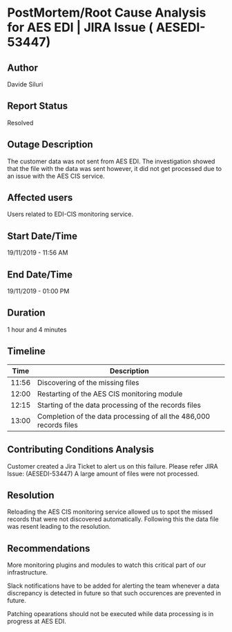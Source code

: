 # PostMortem/Root Cause Analysis for AES EDI | JIRA Issue ( AESEDI-53447)

## Author
Davide Siluri

## Report Status
Resolved

## Outage Description
The customer data was not sent from AES EDI. The investigation showed that the file with the data was sent however, it did not get processed due to an issue with the AES CIS service.

## Affected users
Users related to EDI-CIS monitoring service.

## Start Date/Time
19/11/2019 - 11:56 AM

## End Date/Time
19/11/2019 - 01:00 PM

## Duration
1 hour and 4 minutes

## Timeline

| Time          | Description   | 
| ------------- |-------------|
| 11:56         | Discovering of the missing files |
| 12:00      | Restarting of the AES CIS monitoring module      |
| 12:15 | Starting of the data processing of the records files     |
| 13:00	        | Completion of the data processing of all the 486,000 records files

	
## Contributing Conditions Analysis
Customer created a Jira Ticket to alert us on this failure. Please refer JIRA Issue: (AESEDI-53447)
A large amount of files were not processed.

## Resolution
Reloading the AES CIS monitoring service allowed us to spot the missed records that were not discovered automatically.
Following this the data file was resent leading to the resolution.

## Recommendations
More monitoring plugins and modules to watch this critical part of our infrastructure.

Slack notifications have to be added for alerting the team whenever a data discrepancy is detected in future so that such occurences are prevented in future.

Patching opearations should not be executed while data processing is in progress at AES EDI.

